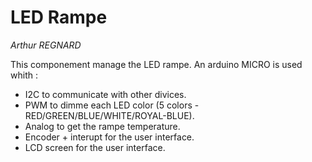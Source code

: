 LED Rampe
===================

*Arthur REGNARD*

This componement manage the LED rampe. 
An arduino MICRO is used whith :
- I2C to communicate with other divices.
- PWM to dimme each LED color (5 colors - RED/GREEN/BLUE/WHITE/ROYAL-BLUE). 
- Analog to get the rampe temperature. 
- Encoder + interupt for the user interface. 
- LCD screen for the user interface. 
